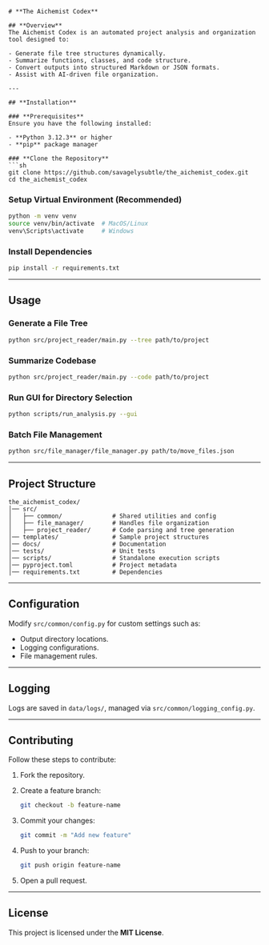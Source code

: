 ```
# **The Aichemist Codex**

## **Overview**
The Aichemist Codex is an automated project analysis and organization tool designed to:

- Generate file tree structures dynamically.
- Summarize functions, classes, and code structure.
- Convert outputs into structured Markdown or JSON formats.
- Assist with AI-driven file organization.

---

## **Installation**

### **Prerequisites**
Ensure you have the following installed:

- **Python 3.12.3** or higher
- **pip** package manager

### **Clone the Repository**
```sh
git clone https://github.com/savagelysubtle/the_aichemist_codex.git
cd the_aichemist_codex
```

### **Setup Virtual Environment (Recommended)**

```sh
python -m venv venv
source venv/bin/activate  # MacOS/Linux
venv\Scripts\activate     # Windows
```

### **Install Dependencies**

```sh
pip install -r requirements.txt
```

---

## **Usage**

### **Generate a File Tree**

```sh
python src/project_reader/main.py --tree path/to/project
```

### **Summarize Codebase**

```sh
python src/project_reader/main.py --code path/to/project
```

### **Run GUI for Directory Selection**

```sh
python scripts/run_analysis.py --gui
```

### **Batch File Management**

```sh
python src/file_manager/file_manager.py path/to/move_files.json
```

---

## **Project Structure**

```plaintext
the_aichemist_codex/
│── src/
│   ├── common/              # Shared utilities and config
│   ├── file_manager/        # Handles file organization
│   ├── project_reader/      # Code parsing and tree generation
│── templates/               # Sample project structures
│── docs/                    # Documentation
│── tests/                   # Unit tests
│── scripts/                 # Standalone execution scripts
│── pyproject.toml           # Project metadata
│── requirements.txt         # Dependencies
```

---

## **Configuration**

Modify `src/common/config.py` for custom settings such as:

- Output directory locations.
- Logging configurations.
- File management rules.

---

## **Logging**

Logs are saved in `data/logs/`, managed via `src/common/logging_config.py`.

---

## **Contributing**

Follow these steps to contribute:

1. Fork the repository.
2. Create a feature branch:

   ```sh
   git checkout -b feature-name
   ```

3. Commit your changes:

   ```sh
   git commit -m "Add new feature"
   ```

4. Push to your branch:

   ```sh
   git push origin feature-name
   ```

5. Open a pull request.

---

## **License**

This project is licensed under the **MIT License**.

```

